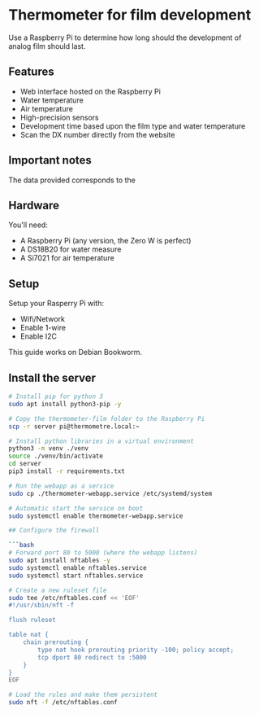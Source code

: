# Thermometer for film development
Use a Raspberry Pi to determine how long should the development of analog film should last.

## Features
* Web interface hosted on the Raspberry Pi
* Water temperature
* Air temperature
* High-precision sensors
* Development time based upon the film type and water temperature
* Scan the DX number directly from the website

## Important notes
The data provided corresponds to the 

## Hardware
You'll need:
* A Raspberry Pi (any version, the Zero W is perfect)
* A DS18B20 for water measure
* A Si7021 for air temperature

## Setup
Setup your Rasperry Pi with:
* Wifi/Network
* Enable 1-wire
* Enable I2C

This guide works on Debian Bookworm.

## Install the server

```bash
# Install pip for python 3
sudo apt install python3-pip -y

# Copy the thermometer-film folder to the Raspberry Pi
scp -r server pi@thermometre.local:~

# Install python libraries in a virtual environment
python3 -m venv ./venv
source ./venv/bin/activate
cd server
pip3 install -r requirements.txt

# Run the webapp as a service
sudo cp ./thermometer-webapp.service /etc/systemd/system

# Automatic start the service on boot
sudo systemctl enable thermometer-webapp.service

## Configure the firewall

```bash
# Forward port 80 to 5000 (where the webapp listens)
sudo apt install nftables -y
sudo systemctl enable nftables.service
sudo systemctl start nftables.service

# Create a new ruleset file
sudo tee /etc/nftables.conf << 'EOF'
#!/usr/sbin/nft -f

flush ruleset

table nat {
    chain prerouting {
        type nat hook prerouting priority -100; policy accept;
        tcp dport 80 redirect to :5000
    }
}
EOF

# Load the rules and make them persistent
sudo nft -f /etc/nftables.conf
```